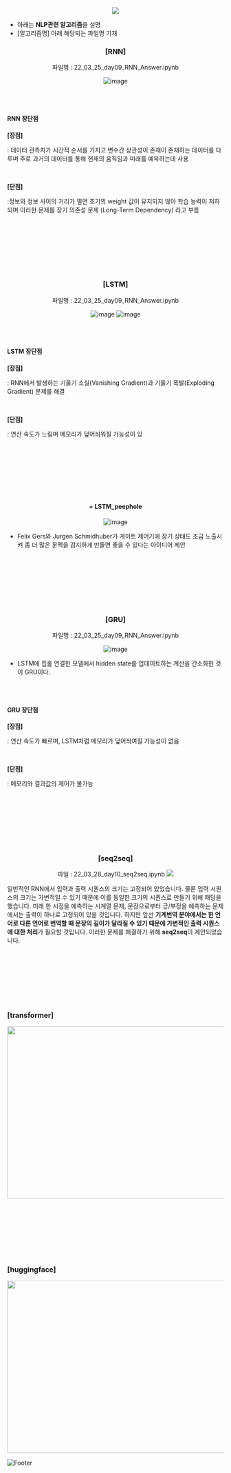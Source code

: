 <div align="center">
  
  <img src="https://capsule-render.vercel.app/api?type=waving&color=gradient&height=200&section=header&text=NLP&fontSize=50" />
  
</div>

- 아래는 **NLP관련 알고리즘**을 설명
- [알고리즘명] 아래 해당되는 파일명 기재

<div align="center">
  
  ### [RNN]
  
  파일명 : 22_03_25_day09_RNN_Answer.ipynb
  
  ![image](https://user-images.githubusercontent.com/37567501/174435532-015c35c4-e4e3-4c8e-90aa-1ede117e101b.png)
  
</div>

  <br/><br/>
  
  #### RNN 장단점
  
  **[장점]**
  
  : 데이터 관측치가 시간적 순서를 가지고 변수간 상관성이 존재이 존재하는 데이터를 다루며 주로 과거의 데이터를 통해 현재의 움직임과 미래를 예윽하는데 사용
  
  <br/>
  
  **[단점]**
  
  :정보와 정보 사이의 거리가 멀면 초기의 weight 값이 유지되지 않아 학습 능력이 저하되며 이러한 문제를 장기 의존성 문제 (Long-Term Dependency) 라고 부름
  
  <br/><br/>
  ---
  <br/><br/>

<div align="center">
  
  ### [LSTM]
  
  파일명 : 22_03_25_day09_RNN_Answer.ipynb
  
  ![image](https://user-images.githubusercontent.com/37567501/174436482-bdde3a14-54bb-4a96-863d-05b2591fe8f8.png)
  ![image](https://user-images.githubusercontent.com/37567501/174436360-7c10e338-4c71-4135-af90-daaa3197f59b.png)

</div>

  <br/><br/>
  
  #### LSTM 장단점
  
  **[장점]**
  
  : RNN에서 발생하는 기울기 소실(Vanishing Gradient)과 기울기 폭발(Exploding Gradient) 문제를 해결
  
  <br/>
  
  **[단점]**
  
  : 연산 속도가 느림며 메모리가 덮어씌워질 가능성이 있
  
  <br/><br/>
  ---
  <br/><br/>
  
<div align="center">
  
  #### + LSTM_peephole
  
  ![image](https://user-images.githubusercontent.com/37567501/174436764-cfc33413-3936-47a0-9844-4e30cac5c448.png)
  
</div>

  - Felix Gers와 Jurgen Schmidhuber가 게이트 제어기에 장기 상태도 조금 노출시켜 좀 더 많은 문맥을 감지하게 만들면 좋을 수 있다는 아이디어 제안


  <br/><br/>
  ---
  <br/><br/>
  
  
<div align="center">
  
  ### [GRU]
  
  파일명 : 22_03_25_day09_RNN_Answer.ipynb
  
  ![image](https://user-images.githubusercontent.com/37567501/174436580-a76e8428-4bde-45e4-aee9-4c5ea732002c.png)
  
</div>

  - LSTM에 핍홀 연결한 모델에서 hidden state를 업데이트하는 계산을 간소화한 것이 GRU이다.
  


  <br/><br/>
  
  #### GRU 장단점
  
  **[장점]**
  
  : 연산 속도가 빠르며, LSTM처럼 메모리가 덮어씌여질 가능성이 없음
  
  <br/>
  
  **[단점]**
  
  : 메모리와 결과값의 제어가 불가능
  
  
  <br/><br/>
  ---
  <br/><br/>
  
<div align="center">  
  
  ### [seq2seq]
  
  파일 : 22_03_28_day10_seq2seq.ipynb
  ![](https://aiffelstaticprd.blob.core.windows.net/media/images/GN-4-L-7.max-800x600.jpg)
  
</div>

  일반적인 RNN에서 입력과 출력 시퀀스의 크기는 고정되어 있었습니다. 물론 입력 시퀀스의 크기는 가변적일 수 있기 때문에 이를 동일한 크기의 시퀀스로 만들기 위해 패딩을 했습니다.  미래 한 시점을 예측하는 시계열 문제, 문장으로부터 긍/부정을 예측하는 문제에서는 출력이 하나로 고정되어 있을 것입니다. 
  하지만 앞선 **기계번역 분야에서는 한 언어로 다른 언어로 번역할 때 문장의 길이가 달라질 수 있기 때문에 가변적인 출력 시퀀스에 대한 처리**가 필요할 것입니다.
  이러한 문제를 해결하기 위해 **seq2seq**이 제안되었습니다.

  <br/><br/>
  ---
  <br/><br/>
  
  ### [transformer]
  <img src=https://user-images.githubusercontent.com/37567501/174423209-69e83f82-3846-48f3-901e-20f40ec46e4a.png width="850" height="400"/>
  
  <br/><br/>
  ---
  <br/><br/>
  
  ### [huggingface]
  <img src=https://user-images.githubusercontent.com/37567501/174423209-69e83f82-3846-48f3-901e-20f40ec46e4a.png width="850" height="400"/>
  
  
  ![Footer](https://capsule-render.vercel.app/api?type=waving&color=gradient&height=200&section=footer)

